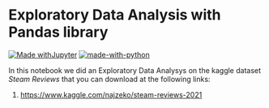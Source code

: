 # Exploratory Data Analysis with Pandas library

 [![Made withJupyter](https://img.shields.io/badge/Made%20with-Jupyter-orange?style=for-the-badge&logo=Jupyter)](https://jupyter.org/try)   [![made-with-python](https://img.shields.io/badge/Made%20with-Python-1f425f.svg)](https://www.python.org/)

In this notebook we did an Exploratory Data Analysys on the kaggle dataset _Steam Reviews_ that you can download at the following links:

1. https://www.kaggle.com/najzeko/steam-reviews-2021


